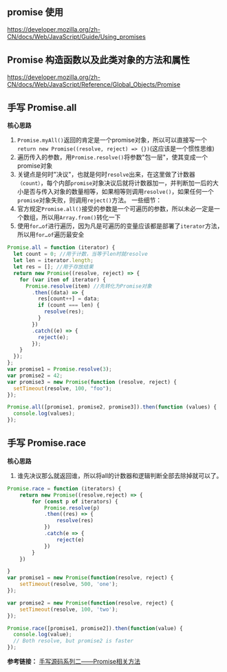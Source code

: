 ## promise 使用

<https://developer.mozilla.org/zh-CN/docs/Web/JavaScript/Guide/Using_promises>

## Promise 构造函数以及此类对象的方法和属性

<https://developer.mozilla.org/zh-CN/docs/Web/JavaScript/Reference/Global_Objects/Promise>

## 手写 Promise.all

**核心思路**
1. `Promise.myAll()`返回的肯定是一个promise对象，所以可以直接写一个`return new Promise((resolve, reject) => {})`(这应该是一个惯性思维)
2. 遍历传入的参数，用`Promise.resolve()`将参数"包一层"，使其变成一个promise对象
3. 关键点是何时"决议"，也就是何时`resolve`出来，在这里做了计数器`（count）`，每个内部`promise`对象决议后就将计数器加一，并判断加一后的大小是否与传入对象的数量相等，如果相等则调用`resolve()`，如果任何一个`promise`对象失败，则调用`reject()`方法。
一些细节：
4. 官方规定`Promise.all()`接受的参数是一个可遍历的参数，所以未必一定是一个数组，所以用`Array.from()`转化一下
5. 使用`for…of`进行遍历，因为凡是可遍历的变量应该都是部署了`iterator`方法，所以用`for…of`遍历最安全

```js
Promise.all = function (iterator) {
  let count = 0; //用于计数，当等于len时就resolve
  let len = iterator.length;
  let res = []; //用于存放结果
  return new Promise((resolve, reject) => {
    for (var item of iterator) {
      Promise.resolve(item) //先转化为Promise对象
        .then((data) => {
          res[count++] = data;
          if (count === len) {
            resolve(res);
          }
        })
        .catch((e) => {
          reject(e);
        });
    }
  });
};
var promise1 = Promise.resolve(3);
var promise2 = 42;
var promise3 = new Promise(function (resolve, reject) {
  setTimeout(resolve, 100, "foo");
});

Promise.all([promise1, promise2, promise3]).then(function (values) {
  console.log(values);
});
```

## 手写 Promise.race
**核心思路**  
1. 谁先决议那么就返回谁，所以将all的计数器和逻辑判断全部去除掉就可以了。
```js
Promise.race = function (iterators) {
    return new Promise((resolve,reject) => {
        for (const p of iterators) {
            Promise.resolve(p)
            .then((res) => {
                resolve(res)
            })
            .catch(e => {
                reject(e)
            })
        }
    })

}
var promise1 = new Promise(function(resolve, reject) {
    setTimeout(resolve, 500, 'one');
});

var promise2 = new Promise(function(resolve, reject) {
    setTimeout(resolve, 100, 'two');
});

Promise.race([promise1, promise2]).then(function(value) {
  console.log(value);
  // Both resolve, but promise2 is faster
});
```
**参考链接：**
[手写源码系列二——Promise相关方法]([https://zhuanlan.zhihu.com/p/69457730](https://zhuanlan.zhihu.com/p/69457730)
)

